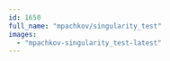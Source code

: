 ```yaml
---
id: 1650
full_name: "mpachkov/singularity_test"
images: 
  - "mpachkov-singularity_test-latest"
---
```

